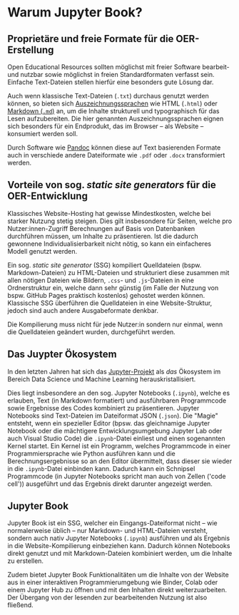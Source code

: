 # Warum Jupyter Book?

## Proprietäre und freie Formate für die OER-Erstellung
Open Educational Resources sollten möglichst mit freier Software bearbeit- und nutzbar sowie möglichst in freien Standardformaten verfasst sein. Einfache Text-Dateien stellen hierfür eine besonders gute Lösung dar.

Auch wenn klassische Text-Dateien (`.txt`) durchaus genutzt werden können, so bieten sich <a href="https://de.wikipedia.org/wiki/Auszeichnungssprache" target="_blank" class="external-link">Auszeichnungssprachen</a> wie HTML (`.html`) oder <a href="https://daringfireball.net/projects/markdown/" target="_blank" class="external-link">Markdown (`.md`)</a> an, um die Inhalte strukturell und typographisch für das Lesen aufzubereiten. Die hier genannten Auszeichnungssprachen eignen sich besonders für ein Endprodukt, das im Browser – als Website – konsumiert werden soll.

Durch Software wie <a href="https://pandoc.org/index.html" target="_blank" class="external-link">Pandoc</a> können diese auf Text basierenden Formate auch in verschiede andere Dateiformate wie `.pdf` oder `.docx` transformiert werden.

## Vorteile von sog. _static site generators_ für die OER-Entwicklung
Klassisches Website-Hosting hat gewisse Mindestkosten, welche bei starker Nutzung stetig steigen. Dies gilt insbesondere für Seiten, welche pro Nutzer:innen-Zugriff Berechnungen auf Basis von Datenbanken durchführen müssen, um Inhalte zu präsentieren. Ist die dadurch gewonnene Individualisierbarkeit nicht nötig, so kann ein einfacheres Modell genutzt werden.

Ein sog. _static site generator_ (SSG) kompiliert Quelldateien (bspw. Markdown-Dateien) zu HTML-Dateien und strukturiert diese zusammen mit allen nötigen Dateien wie Bildern, `.css`- und `.js`-Dateien in eine Ordnerstruktur ein, welche dann sehr günstig (im Falle der Nutzung von bspw. GitHub Pages praktisch kostenlos) gehostet werden können. Klassische SSG überführen die Quelldateien in eine Website-Struktur, jedoch sind auch andere Ausgabeformate denkbar.

Die Kompilierung muss nicht für jede Nutzer:in sondern nur einmal, wenn die Quelldateien geändert wurden, durchgeführt werden.

## Das Juypter Ökosystem
In den letzten Jahren hat sich das <a href="https://jupyter.org" target="_blank" class="external-link">Jupyter-Projekt</a> als _das_ Ökosystem im Bereich Data Science und Machine Learning herauskristallisiert.

Dies liegt insbesondere an den sog. Jupyter Notebooks (`.ipynb`), welche es erlauben, Text (in Markdown formatiert) und ausführbaren Programmcode sowie Ergebnisse des Codes kombiniert zu präsentieren. Jupyter Notebooks sind Text-Dateien im Dateiformat JSON (`.json`). Die "Magie" entsteht, wenn ein spezieller Editor (bpsw. das gleichnamige Jupyter Notebook oder die mächtigere Entwicklungsumgebung Jupyter Lab oder auch Visual Studio Code) die `.ipynb`-Datei einliest und einen sogenannten Kernel startet. Ein Kernel ist ein Programm, welches Programmcode in einer Programmiersprache wie Python ausführen kann und die Berechnungsergebnisse so an den Editor übermittelt, dass dieser sie wieder in die `.ipynb`-Datei einbinden kann. Dadurch kann ein Schnipsel Programmcode (in Jupyter Notebooks spricht man auch von Zellen ('code cell')) ausgeführt und das Ergebnis direkt darunter angezeigt werden.

## Jupyter Book
Jupyter Book ist ein SSG, welcher ein Eingangs-Dateiformat nicht – wie normalerweise üblich – nur Markdown- und HTML-Dateien versteht, sondern auch nativ Jupyter Notebooks (`.ipynb`) ausführen und als Ergebnis in die Website-Kompilierung einbeziehen kann. Dadurch können Notebooks direkt genutzt und mit Markdown-Dateien kombiniert werden, um die Inhalte zu erstellen.

Zudem bietet Jupyter Book Funktionalitäten um die Inhalte von der Website aus in einer interaktiven Programmierumgebung wie Binder, Colab oder einem Jupyter Hub zu öffnen und mit den Inhalten direkt weiterzuarbeiten. Der Übergang von der lesenden zur bearbeitenden Nutzung ist also fließend.